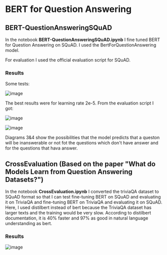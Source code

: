 # BERT for Question Answering
## BERT-QuestionAnsweringSQuAD
In the notebook __BERT-QuestionAnsweringSQuAD.ipynb__ I fine tuned BERT for Question Answering on SQuAD. I used the BertForQuestionAnswering model.

For evaluation I used the official evaluation script for SQuAD.

### Results
Some tests:

![image](https://user-images.githubusercontent.com/60042402/167939414-81ee40c3-5fa4-4c8c-bb45-66f57a00677a.png)

The best results were for learning rate 2e-5. From the evaluation script I got:

![image](https://user-images.githubusercontent.com/60042402/167939465-ff44d4ab-a09f-43c4-aa41-98ed1fc95421.png)

![image](https://user-images.githubusercontent.com/60042402/167939509-29e23dc8-f59f-43de-a860-cfc5dcc5aefb.png)

Diagrams 3&4 show the possibilities that the model predicts that a queston will be inanswerable or not fot the questions which don't have answer and for the questions that hava answer.

## CrossEvaluation (Based on the paper "What do Models Learn from Question Answering Datasets?")
In the notebook __CrossEvaluation.ipynb__ I converted the triviaQA dataset to SQuAD format so that I can test fine-tuning BERT on SQuAD and evaluating it on TriviaQA and fine-tuning BERT on TriviaQA and evaluating it on SQuAD. Here, I used distilbert instead of bert because the TriviaQA dataset has larger texts and the training would be very slow. According to distilbert documentation, it is 40% faster and 97% as good in natural language understanding as bert.

### Results
![image](https://user-images.githubusercontent.com/60042402/167942268-8e305f2f-b90d-4db3-98e1-63701496029e.png)

